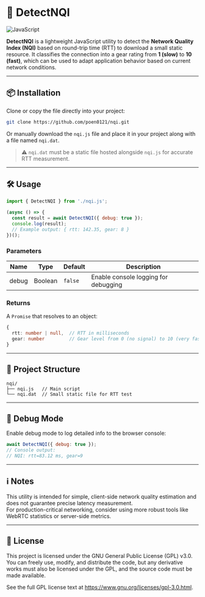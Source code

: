 
# 📶 DetectNQI

![JavaScript](https://img.shields.io/badge/JavaScript-yellow?logo=javascript)
   
**DetectNQI** is a lightweight JavaScript utility to detect the **Network Quality Index (NQI)** based on round-trip time (RTT) to download a small static resource. It classifies the connection into a gear rating from **1 (slow)** to **10 (fast)**, which can be used to adapt application behavior based on current network conditions.

---

## 📦 Installation

Clone or copy the file directly into your project:

```bash
git clone https://github.com/poen0121/nqi.git
```

Or manually download the `nqi.js` file and place it in your project along with a file named `nqi.dat`.

> ⚠️ `nqi.dat` must be a static file hosted alongside `nqi.js` for accurate RTT measurement.

---

## 🛠️ Usage

```js
import { DetectNQI } from './nqi.js';

(async () => {
  const result = await DetectNQI({ debug: true });
  console.log(result);
  // Example output: { rtt: 142.35, gear: 8 }
})();
```

### Parameters

| Name   | Type    | Default | Description                          |
|--------|---------|---------|--------------------------------------|
| debug  | Boolean | `false` | Enable console logging for debugging |

### Returns

A `Promise` that resolves to an object:

```ts
{
  rtt: number | null,  // RTT in milliseconds
  gear: number         // Gear level from 0 (no signal) to 10 (very fast)
}
```

---

## 📁 Project Structure

```
nqi/
├── nqi.js   // Main script
└── nqi.dat  // Small static file for RTT test
```

---

## 🧪 Debug Mode

Enable debug mode to log detailed info to the browser console:

```js
await DetectNQI({ debug: true });
// Console output:
// NQI: rtt=83.12 ms, gear=9
```

---

## ℹ️ Notes

This utility is intended for simple, client-side network quality estimation and does not guarantee precise latency measurement.  
For production-critical networking, consider using more robust tools like WebRTC statistics or server-side metrics.

---

## 📜 License

This project is licensed under the GNU General Public License (GPL) v3.0. You can freely use, modify, and distribute the code, but any derivative works must also be licensed under the GPL, and the source code must be made available.

See the full GPL license text at https://www.gnu.org/licenses/gpl-3.0.html.